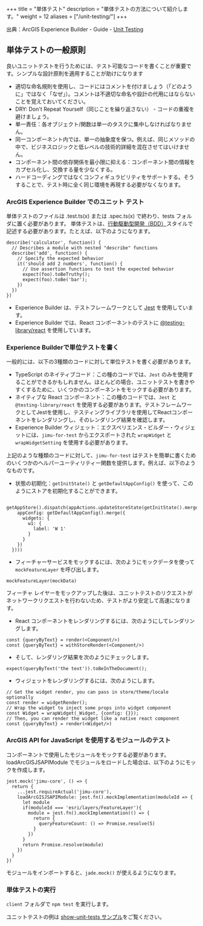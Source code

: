 +++
title = "単体テスト"
description = "単体テストの方法について紹介します。"
weight = 12
aliases = ["/unit-testing/"]
+++


出典：ArcGIS Experience Builder - Guide - [Unit Testing](https://developers.arcgis.com/experience-builder/guide/unit-testing/)


## 単体テストの一般原則
良いユニットテストを行うためには、テスト可能なコードを書くことが重要です。シンプルな設計原則を適用することが助けになります

- 適切な命名規則を使用し、コードにはコメントを付けましょう（「どのように」ではなく「なぜ」）。コメントは不適切な命名や設計の代用にはならないことを覚えておいてください。
- DRY: Don't Repeat Yourself（同じことを繰り返さない） - コードの重複を避けましょう。
- 単一責任：各オブジェクト/関数は単一のタスクに集中しなければなりません。
- 同一コンポーネント内では、単一の抽象度を保つ。例えば、同じメソッドの中で、ビジネスロジックと低レベルの技術的詳細を混在させてはいけません。
- コンポーネント間の依存関係を最小限に抑える：コンポーネント間の情報をカプセル化し、交換する量を少なくする。
- ハードコーディングではなくコンフィギュラビリティをサポートする。そうすることで、テスト時に全く同じ環境を再現する必要がなくなります。

### ArcGIS Experience Builder でのユニット テスト
単体テストのファイルは .test.ts(x) または .spec.ts(x) で終わり、tests フォルダに置く必要があります。
単体テストは、[行動駆動型開発（BDD）](https://en.wikipedia.org/wiki/Behavior-driven_development)スタイルで記述する必要があります。たとえば、以下のようになります。

```tsx
describe('calculator', function() {
  // Describes a module with nested "describe" functions
  describe('add', function() {
    // Specify the expected behavior
    it('should add 2 numbers', function() {
      // Use assertion functions to test the expected behavior
      expect(foo).toBeTruthy();
      expect(foo).toBe('bar');
    })
  })
})
```

- Experience Builder は、テストフレームワークとして [Jest](https://jestjs.io/) を使用しています。
- Experience Builder では、React コンポーネントのテストに [@testing-library/react](https://testing-library.com/docs/react-testing-library/intro) を使用しています。

### Experience Builderで単位テストを書く
一般的には、以下の3種類のコードに対して単位テストを書く必要があります。

- TypeScript のネイティブコード：この種のコードでは、`Jest` のみを使用することができるかもしれません。ほとんどの場合、ユニットテストを書きやすくするために、いくつかのコンポーネントをモックする必要があります。
- ネイティブな React コンポーネント：この種のコードでは、`Jest` と `@testing-library/react` を使用する必要があります。テストフレームワークとしてJestを使用し、テスティングライブラリを使用してReactコンポーネントをレンダリングし、そのレンダリング結果を確認します。
- Experience Builder ウィジェット：エクスペリエンス・ビルダー・ウィジェットには、`jimu-for-test` からエクスポートされた `wrapWidget` と `wrapWidgetSetting` を使用する必要があります。

上記のような種類のコードに対して、`jimu-for-test` はテストを簡単に書くためのいくつかのヘルパーユーティリティー関数を提供します。例えば、以下のようなものです。

- 状態の初期化：`getInitState()` と `getDefaultAppConfig()` を使って、このようにストアを初期化することができます。

```tsx
  getAppStore().dispatch(appActions.updateStoreState(getInitState().merge({
    appConfig: getDefaultAppConfig().merge({
      widgets: {
        w1: {
          label: 'W 1'
        }
      }
    })
  })))
```

- フィーチャーサービスをモックするには、次のようにモックデータを使って `mockFeatureLayer` を呼び出します。

```tsx
mockFeatureLayer(mockData)
```
フィーチャ レイヤーをモックアップした後は、ユニットテストのリクエストがネットワークリクエストを行わないため、テストがより安定して高速になります。

- React コンポーネントをレンダリングするには、次のようにしてレンダリングします。

```tsx
const {queryByText} = render(<Component/>)
const {queryByText} = withStoreRender(<Component/>)
```

- そして、レンダリング結果を次のようにチェックします。

```tsx
expect(queryByText('the text')).toBeInTheDocument();
```

- ウィジェットをレンダリングするには、次のようにします。

```tsx
// Get the widget render, you can pass in store/theme/locale optionally
const render = widgetRender();
// Wrap the widget to inject some props into widget component
const Widget = wrapWidget(_Widget, {config: {}});
// Then, you can render the widget like a native react component
const {queryByText} = render(<Widget/>)
```

### ArcGIS API for JavaScript を使用するモジュールのテスト
コンポーネントで使用したモジュールをモックする必要があります。loadArcGISJSAPIModule でモジュールをロードした場合は、以下のようにモックを作成します。

```tsx
jest.mock('jimu-core', () => {
  return {
    ...jest.requireActual('jimu-core'),
    loadArcGISJSAPIModule: jest.fn().mockImplementation(moduleId => {
      let module
      if(moduleId === 'esri/layers/FeatureLayer'){
        module = jest.fn().mockImplementation(() => {
          return {
            queryFeatureCount: () => Promise.resolve(5)
          }
        })
      }
      return Promise.resolve(module)
    })
  }
})
```

モジュールをインポートすると、`jade.mock()` が使えるようになります。

### 単体テストの実行
`client` フォルダで `npm test` を実行します。

ユニットテストの例は [show-unit-tests サンプル](https://developers.arcgis.com/experience-builder/sample-code/widgets/show-unit-tests/)をご覧ください。